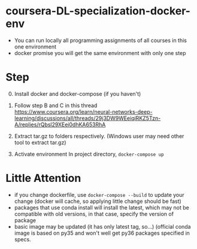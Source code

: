# coursera-DL-specialization-docker-env
- You can run locally all programming assignments of all courses in this one environment
- docker promise you will get the same environment with only one step

# Step
0. Install docker and docker-compose (if you haven't)

1. Follow step B and C in this thread
https://www.coursera.org/learn/neural-networks-deep-learning/discussions/all/threads/29j3DW9WEeiqiRKZ5Tzn-A/replies/rQbsl29XEei0dhKA653RhA

2. Extract tar.gz to folders respectively. (Windows user may need other tool to extract tar.gz)

3. Activate environment
In project directory, `docker-compose up`

# Little Attention
- if you change dockerfile, use `docker-compose --build` to update your change (docker will cache, so applying little change should be fast)
- packages that use conda install will install the latest, which may not be compatible with old versions, in that case, specify the version of package
- basic image may be updated (it has only latest tag, so...) (official conda image is based on py35 and won't well get py36 packages specified in specs.
